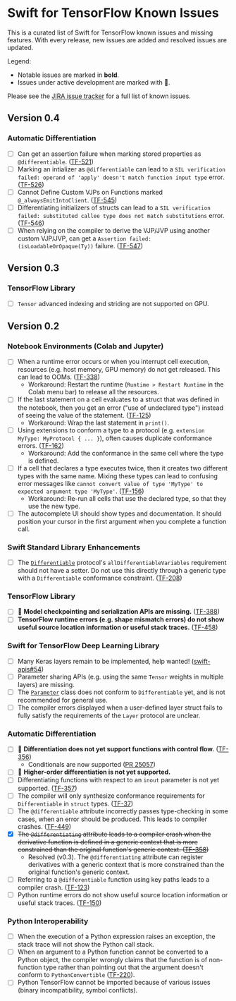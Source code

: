# Swift for TensorFlow Known Issues

This is a curated list of Swift for TensorFlow known issues and missing
features. With every release, new issues are added and resolved issues are
updated.

Legend:
* Notable issues are marked in **bold**.
* Issues under active development are marked with 🚧.

Please see the [JIRA issue tracker](https://bugs.swift.org/projects/TF/issues)
for a full list of known issues.

## Version 0.4

### Automatic Differentiation
* [ ] Can get an assertion failure when marking stored properties as
      `@differentiable`. ([TF-521](https://bugs.swift.org/browse/TF-521))
* [ ] Marking an intializer as `@differentiable` can lead to a
      `SIL verification failed: operand of 'apply' doesn't match function input type`
      error. ([TF-526](https://bugs.swift.org/browse/TF-526))
* [ ] Cannot Define Custom VJPs on Functions marked `@_alwaysEmitIntoClient`.
      ([TF-545](https://bugs.swift.org/browse/TF-545))
* [ ] Differentiating initializers of structs can lead to a
      `SIL verification failed: substituted callee type does not match substitutions` error. ([TF-546](https://bugs.swift.org/browse/TF-546))
* [ ] When relying on the compiler to derive the VJP/JVP using another custom
      VJP/JVP, can get a `Assertion failed: (isLoadableOrOpaque(Ty))` failure.
      ([TF-547](https://bugs.swift.org/browse/TF-547))

## Version 0.3

### TensorFlow Library

* [ ] `Tensor` advanced indexing and striding are not supported on GPU.

## Version 0.2

### Notebook Environments (Colab and Jupyter)

* [ ] When a runtime error occurs or when you interrupt cell execution,
      resources (e.g. host memory, GPU memory) do not get released. This can
      lead to OOMs. ([TF-338](https://bugs.swift.org/browse/TF-338))
  * Workaround: Restart the runtime (`Runtime > Restart Runtime` in the Colab
    menu bar) to release all the resources.
* [ ] If the last statement on a cell evaluates to a struct that was defined in
      the notebook, then you get an error ("use of undeclared type") instead of
      seeing the value of the statement.
      ([TF-125](https://bugs.swift.org/browse/TF-125))
  * Workaround: Wrap the last statement in `print()`.
* [ ] Using extensions to conform a type to a protocol (e.g. `extension MyType:
      MyProtocol { ... }`), often causes duplicate conformance errors.
      ([TF-162](https://bugs.swift.org/browse/TF-162))
  * Workaround: Add the conformance in the same cell where the type is defined.
* [ ] If a cell that declares a type executes twice, then it creates two
      different types with the same name. Mixing these types can lead to
      confusing error messages like `cannot convert value of type 'MyType' to
      expected argument type 'MyType'`.
      ([TF-156](https://bugs.swift.org/browse/TF-156))
  * Workaround: Re-run all cells that use the declared type, so that they use the
    new type.
* [ ] The autocomplete UI should show types and documentation. It should
      position your cursor in the first argument when you complete a function
      call.

### Swift Standard Library Enhancements

* [ ] The
      [`Differentiable`](https://www.tensorflow.org/swift/api_docs/Protocols/Differentiable)
      protocol's `allDifferentiableVariables` requirement should not have a
      setter. Do not use this directly through a generic type with a
      `Differentiable` conformance constraint.
      ([TF-208](https://bugs.swift.org/browse/TF-208))

### TensorFlow Library

* [ ] 🚧 **Model checkpointing and serialization APIs are missing.**
      ([TF-388](https://bugs.swift.org/projects/TF/issues/TF-388))
* [ ] **TensorFlow runtime errors (e.g. shape mismatch errors) do not show useful
      source location information or useful stack traces.**
      ([TF-458](https://bugs.swift.org/browse/TF-458))

### Swift for TensorFlow Deep Learning Library

* [ ] Many Keras layers remain to be implemented, help wanted!
      ([swift-apis#54](https://github.com/tensorflow/swift-apis/issues/54))
* [ ] Parameter sharing APIs (e.g. using the same `Tensor` weights in multiple
      layers) are missing.
* [ ] The
      [`Parameter`](https://www.tensorflow.org/swift/api_docs/Classes/Parameter)
      class does not conform to `Differentiable` yet, and is not recommended for
      general use.
* [ ] The compiler errors displayed when a user-defined layer struct fails to
      fully satisfy the requirements of the `Layer` protocol are unclear.

### Automatic Differentiation

* [ ] 🚧 **Differentiation does not yet support functions with control flow.**
      ([TF-356](https://bugs.swift.org/browse/TF-384))
    * Conditionals are now supported ([PR 25057](https://github.com/apple/swift/pull/25057))
* [ ] 🚧 **Higher-order differentiation is not yet supported.**
* [ ] Differentiating functions with respect to an `inout` parameter is not yet
      supported. ([TF-357](https://bugs.swift.org/browse/TF-357))
* [ ] The compiler will only synthesize conformance requirements for
      `Differentiable` in `struct` types.
      ([TF-37](https://bugs.swift.org/browse/TF-37))
* [ ] The `@differentiable` attribute incorrectly passes type-checking in some
      cases, when an error should be produced. This leads to compiler crashes.
      ([TF-449](https://bugs.swift.org/browse/TF-449))
* [x] ~~The `@differentiating` attribute leads to a compiler crash when the
      derivative function is defined in a generic context that is more
      constrained than the original function's generic context.
      ([TF-358](https://bugs.swift.org/browse/TF-358))~~
  * Resolved (v0.3). The `@differentiating` attribute can register derivatives
    with a generic context that is more constrained than the original function's
    generic context.
* [ ] Referring to a `@differentiable` function using key paths leads to a
      compiler crash. ([TF-123](https://bugs.swift.org/browse/TF-123))
* [ ] Python runtime errors do not show useful source location information or
      useful stack traces. ([TF-150](https://bugs.swift.org/browse/TF-150))

### Python Interoperability

* [ ] When the execution of a Python expression raises an exception, the stack
      trace will not show the Python call stack.
* [ ] When an argument to a Python function cannot be converted to a Python
      object, the compiler wrongly claims that the function is of non-function
      type rather than pointing out that the argument doesn't conform to
      `PythonConvertible` ([TF-220](https://bugs.swift.org/browse/TF-220)).
* [ ] Python TensorFlow cannot be imported because of various issues (binary
      incompatibility, symbol conflicts).
